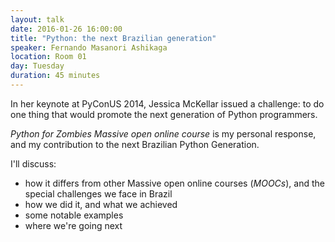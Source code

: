 ```yaml
---
layout: talk
date: 2016-01-26 16:00:00
title: "Python: the next Brazilian generation"
speaker: Fernando Masanori Ashikaga
location: Room 01
day: Tuesday
duration: 45 minutes
---
```


In her keynote at PyConUS 2014, Jessica McKellar issued a challenge: to do one thing that would promote the next generation of Python programmers.

*Python for Zombies Massive open online course* is my personal response, and my contribution to the next Brazilian Python Generation.

I'll discuss:

* how it differs from other Massive open online courses (*MOOCs*), and the special challenges we face in Brazil
* how we did it, and what we achieved
* some notable examples
* where we're going next
